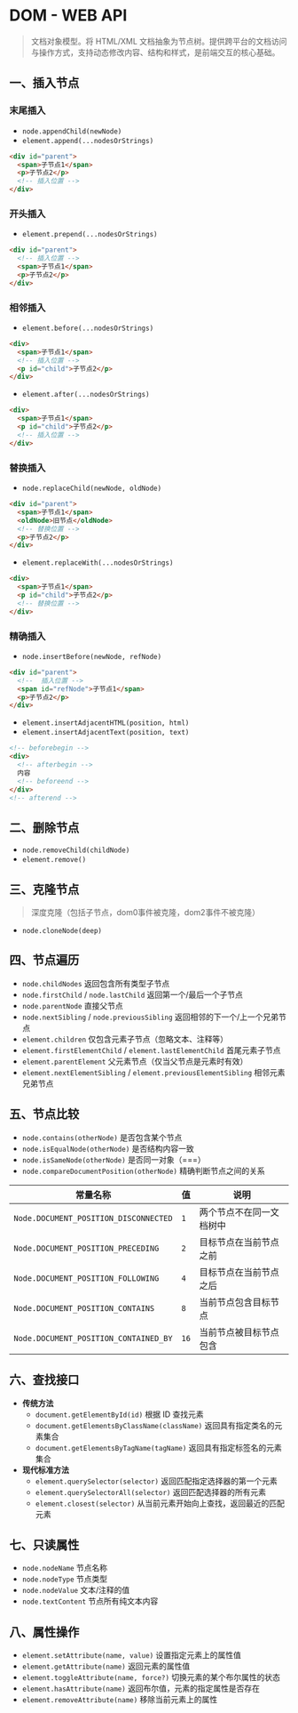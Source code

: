 # DOM - WEB API

> 文档对象模型。将 HTML/XML 文档抽象为节点树。提供跨平台的文档访问与操作方式，支持动态修改内容、结构和样式，是前端交互的核心基础。

## 一、插入节点

### 末尾插入

- `node.appendChild(newNode)`
- `element.append(...nodesOrStrings)`

```html
<div id="parent">
  <span>子节点1</span>
  <p>子节点2</p>
  <!-- 插入位置 -->
</div>
```

### 开头插入

- `element.prepend(...nodesOrStrings)`

```html
<div id="parent">
  <!-- 插入位置 -->
  <span>子节点1</span>
  <p>子节点2</p>
</div>
```

### 相邻插入

- `element.before(...nodesOrStrings)`

```html
<div>
  <span>子节点1</span>
  <!-- 插入位置 -->
  <p id="child">子节点2</p>
</div>
```

- `element.after(...nodesOrStrings)`

```html
<div>
  <span>子节点1</span>
  <p id="child">子节点2</p>
  <!-- 插入位置 -->
</div>
```

### 替换插入

- `node.replaceChild(newNode, oldNode)`

```html
<div id="parent">
  <span>子节点1</span>
  <oldNode>旧节点</oldNode>
  <!-- 替换位置 -->
  <p>子节点2</p>
</div>
```

- `element.replaceWith(...nodesOrStrings)`

```html
<div>
  <span>子节点1</span>
  <p id="child">子节点2</p>
  <!-- 替换位置 -->
</div>
```

### 精确插入

- `node.insertBefore(newNode, refNode)`

```html
<div id="parent">
  <!--  插入位置 -->
  <span id="refNode">子节点1</span>
  <p>子节点2</p>
</div>
```

- `element.insertAdjacentHTML(position, html)`
- `element.insertAdjacentText(position, text)`

```html
<!-- beforebegin -->
<div>
  <!-- afterbegin -->
  内容
  <!-- beforeend -->
</div>
<!-- afterend -->
```

## 二、删除节点

- `node.removeChild(childNode)`
- `element.remove()`

## 三、克隆节点

> 深度克隆（包括子节点，dom0事件被克隆，dom2事件不被克隆）

- `node.cloneNode(deep)`

## 四、节点遍历

- `node.childNodes` 返回包含所有类型子节点
- `node.firstChild` / `node.lastChild` 返回第一个/最后一个子节点
- `node.parentNode` 直接父节点
- `node.nextSibling` / `node.previousSibling` 返回相邻的下一个/上一个兄弟节点
- `element.children` 仅包含元素子节点（忽略文本、注释等）
- `element.firstElementChild` / `element.lastElementChild` 首尾元素子节点
- `element.parentElement` 父元素节点（仅当父节点是元素时有效）
- `element.nextElementSibling` / `element.previousElementSibling` 相邻元素兄弟节点

## 五、节点比较

- `node.contains(otherNode)` 是否包含某个节点
- `node.isEqualNode(otherNode)` 是否结构内容一致
- `node.isSameNode(otherNode)` 是否同一对象（===）
- `node.compareDocumentPosition(otherNode)` 精确判断节点之间的关系

| 常量名称                              | 值   | 说明                     |
| ------------------------------------- | ---- | ------------------------ |
| `Node.DOCUMENT_POSITION_DISCONNECTED` | `1`  | 两个节点不在同一文档树中 |
| `Node.DOCUMENT_POSITION_PRECEDING`    | `2`  | 目标节点在当前节点之前   |
| `Node.DOCUMENT_POSITION_FOLLOWING`    | `4`  | 目标节点在当前节点之后   |
| `Node.DOCUMENT_POSITION_CONTAINS`     | `8`  | 当前节点包含目标节点     |
| `Node.DOCUMENT_POSITION_CONTAINED_BY` | `16` | 当前节点被目标节点包含   |

## 六、查找接口

- **传统方法**
  - `document.getElementById(id)` 根据 ID 查找元素
  - `document.getElementsByClassName(className)` 返回具有指定类名的元素集合
  - `document.getElementsByTagName(tagName)` 返回具有指定标签名的元素集合
- **现代标准方法**
  - `element.querySelector(selector)` 返回匹配指定选择器的第一个元素
  - `element.querySelectorAll(selector)` 返回匹配选择器的所有元素
  - `element.closest(selector)` 从当前元素开始向上查找，返回最近的匹配元素

## 七、只读属性

- `node.nodeName` 节点名称
- `node.nodeType` 节点类型
- `node.nodeValue` 文本/注释的值
- `node.textContent` 节点所有纯文本内容

## 八、属性操作

- `element.setAttribute(name, value)` 设置指定元素上的属性值
- `element.getAttribute(name)` 返回元素的属性值
- `element.toggleAttribute(name, force?)` 切换元素的某个布尔属性的状态
- `element.hasAttribute(name)` 返回布尔值，元素的指定属性是否存在
- `element.removeAttribute(name)` 移除当前元素上的属性
